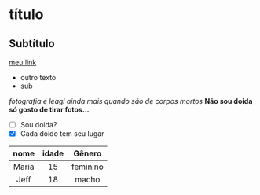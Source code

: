 # título
## Subtítulo
[meu link](https://youtu.be/p5RrjgMoJ4k?si=WXC_QhBm6hAvtLu-)
- outro texto
- sub
  
*fotografia é leagl ainda mais quando são de corpos mortos* 
**Não sou doida só gosto de tirar fotos...**

- [ ] Sou doida?
- [X] Cada doido tem seu lugar

nome | idade | Gênero
:---:| :---: | :---:
Maria| 15    | feminino
Jeff | 18    | macho
